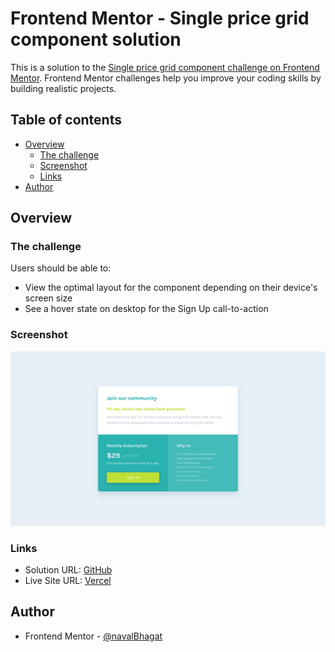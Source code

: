 # Frontend Mentor - Single price grid component solution

This is a solution to the [Single price grid component challenge on Frontend Mentor](https://www.frontendmentor.io/challenges/single-price-grid-component-5ce41129d0ff452fec5abbbc). Frontend Mentor challenges help you improve your coding skills by building realistic projects. 

## Table of contents

- [Overview](#overview)
  - [The challenge](#the-challenge)
  - [Screenshot](#screenshot)
  - [Links](#links)
- [Author](#author)

## Overview

### The challenge

Users should be able to:

- View the optimal layout for the component depending on their device's screen size
- See a hover state on desktop for the Sign Up call-to-action

### Screenshot

![](./public/images/screenshot.png)

### Links

- Solution URL: [GitHub](https://github.com/navalBhagat/single-price-grid-component-fe-mentor)
- Live Site URL: [Vercel](https://single-price-grid-component-fe-mentor.vercel.app/)

## Author

- Frontend Mentor - [@navalBhagat](https://www.frontendmentor.io/profile/navalBhagat)